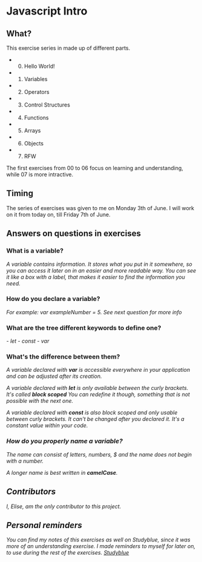 # Javascript Intro

## What?
This exercise series in made up of different parts. 

- 00. Hello World!
- 01. Variables
- 02. Operators
- 03. Control Structures
- 04. Functions
- 05. Arrays
- 06. Objects
- 07. RFW

The first exercises from 00 to 06 focus on learning and understanding, while 07 is more intractive.

## Timing
The series of exercises was given to me on Monday 3th of June. I will work on it from today on, till Friday 7th of June.

## Answers on questions in exercises

### What is a variable?
<em>A variable contains information. It stores what you put in it somewhere, so you can access it later on in an easier and more readable way. You can see it like a box with a label, that makes it easier to find the information you need.</em>

### How do you declare a variable?
<em> For example: var exampleNumber = 5. See next question for more info</em>

### What are the tree different keywords to define one?
<em>
- let
- const
- var
</em>

### What's the difference between them?

<em>A variable declared with <strong>var</strong> is accessible everywhere in your application and can be adjusted after its creation.</em>

<em> A variable declared with <strong>let</strong> is only available between the curly brackets. It's called <strong>block scoped</strong> You can redefine it though, something that is not possible with the next one.

<em> A variable declared with <strong>const</strong> is also block scoped and only usable between curly brackets. It can't be changed after you declared it. It's a constant value within your code.

### How do you properly name a variable?

The name can consist of letters, numbers, $ and the name does not begin with a number.

A longer name is best written in <strong>camelCase</strong>.

## Contributors
I, Elise, am the only contributor to this project.

## Personal reminders
You can find my notes of this exercises as well on Studyblue, since it was more of an understanding exercise. I made reminders to myself for later on, to use during the rest of the exercises.
[Studyblue](https://s.tudy.it/wfbnj)